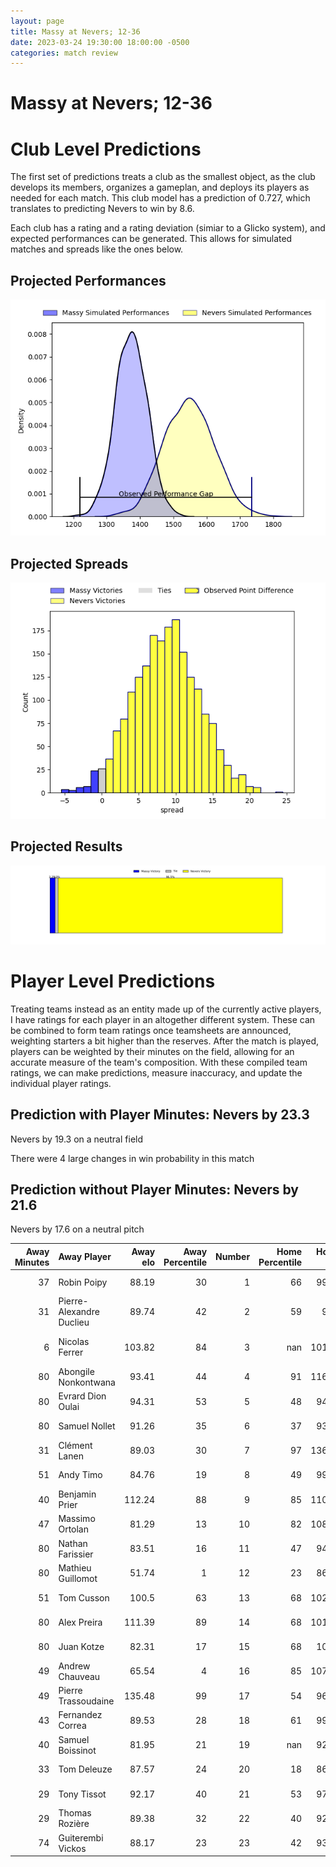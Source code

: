 ```yaml
---  
layout: page  
title: Massy at Nevers; 12-36  
date: 2023-03-24 19:30:00 18:00:00 -0500  
categories: match review  
---
```

# Massy at Nevers; 12-36

# Club Level Predictions


The first set of predictions treats a club as the smallest object, as the club develops its members, organizes a gameplan, and deploys its players as needed for each match. This club model has a prediction of 0.727, which translates to predicting Nevers to win by 8.6.

Each club has a rating and a rating deviation (simiar to a Glicko system), and expected performances can be generated. This allows for simulated matches and spreads like the ones below.
## Projected Performances


![Projected Performances](plots/performances_2023-03-24-Nevers-Massy.png)
## Projected Spreads


![Projected Spreads](plots/spreads_2023-03-24-Nevers-Massy.png)
## Projected Results


![Projected Results](plots/resultbar_2023-03-24-Nevers-Massy.png)
# Player Level Predictions


Treating teams instead as an entity made up of the currently active players, I have ratings for each player in an altogether different system. These can be combined to form team ratings once teamsheets are announced, weighting starters a bit higher than the reserves. After the match is played, players can be weighted by their minutes on the field, allowing for an accurate measure of the team's composition. With these compiled team ratings, we can make predictions, measure inaccuracy, and update the individual player ratings.
## Prediction with Player Minutes: Nevers by 23.3


Nevers by 19.3 on a neutral field

There were 4 large changes in win probability in this match
## Prediction without Player Minutes: Nevers by 21.6


Nevers by 17.6 on a neutral pitch



|   Away Minutes | Away Player              |   Away elo |   Away Percentile |   Number |   Home Percentile |   Home elo | Home Player         |   Home Minutes |
|---------------:|:-------------------------|-----------:|------------------:|---------:|------------------:|-----------:|:--------------------|---------------:|
|             37 | Robin Poipy              |      88.19 |                30 |        1 |                66 |      99.79 | Kamaliele Tufele    |             40 |
|             31 | Pierre-Alexandre Duclieu |      89.74 |                42 |        2 |                59 |      98.7  | Issam Hamel         |             61 |
|              6 | Nicolas Ferrer           |     103.82 |                84 |        3 |               nan |     101.72 | Sosefo Tapu Falatea |             40 |
|             80 | Abongile Nonkontwana     |      93.41 |                44 |        4 |                91 |     116.92 | Maxence Barjaud     |             80 |
|             80 | Evrard Dion Oulai        |      94.31 |                53 |        5 |                48 |      94.84 | Maka Polutele       |             54 |
|             80 | Samuel Nollet            |      91.26 |                35 |        6 |                37 |      93.68 | Julien Kazubek      |             80 |
|             31 | Clément Lanen            |      89.03 |                30 |        7 |                97 |     136.62 | Hugues Bastide      |             80 |
|             51 | Andy Timo                |      84.76 |                19 |        8 |                49 |      99.01 | Shaun Adendorff     |             54 |
|             40 | Benjamin Prier           |     112.24 |                88 |        9 |                85 |     110.77 | Arthurs Barbier     |             40 |
|             47 | Massimo Ortolan          |      81.29 |                13 |       10 |                82 |     108.57 | Shaun Reynolds      |             80 |
|             80 | Nathan Farissier         |      83.51 |                16 |       11 |                47 |      94.93 | Lucas Blanc         |             57 |
|             80 | Mathieu Guillomot        |      51.74 |                 1 |       12 |                23 |      86.06 | Rudy Derrieux       |             80 |
|             51 | Tom Cusson               |     100.5  |                63 |       13 |                68 |     102.45 | Leonard Paris       |             80 |
|             80 | Alex Preira              |     111.39 |                89 |       14 |                68 |     101.98 | Christian Ambadiang |             80 |
|             80 | Juan Kotze               |      82.31 |                17 |       15 |                68 |     103.2  | Kylian Jaminet      |             61 |
|             49 | Andrew Chauveau          |      65.54 |                 4 |       16 |                85 |     107.48 | Aitor Kitutu        |             40 |
|             49 | Pierre Trassoudaine      |     135.48 |                99 |       17 |                54 |      96.21 | Aselo Ikahehegi     |             40 |
|             43 | Fernandez Correa         |      89.53 |                28 |       18 |                61 |      99.29 | Yoan Cottin         |             40 |
|             40 | Samuel Boissinot         |      81.95 |                21 |       19 |               nan |      92.59 | Lasha Jaiani        |             26 |
|             33 | Tom Deleuze              |      87.57 |                24 |       20 |                18 |      86.25 | Steven David        |             26 |
|             29 | Tony Tissot              |      92.17 |                40 |       21 |                53 |      97.92 | Yohan Le Bourhis    |             23 |
|             29 | Thomas Rozière           |      89.38 |                32 |       22 |                40 |      92.27 | Thomas Zenon        |             19 |
|             74 | Guiterembi Vickos        |      88.17 |                23 |       23 |                42 |      93.29 | Quentin Beaudaux    |             19 |

